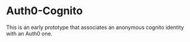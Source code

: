 # Auth0-Cognito

This is an early prototype that associates an anonymous cognito identity with an Auth0 one.


